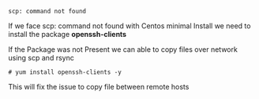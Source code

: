 ```
scp: command not found
```
If we face scp: command not found with Centos minimal Install 
we need to install the package **openssh-clients**

If the Package was not Present we can able to copy files over network using scp and rsync

```
# yum install openssh-clients -y
```

This will fix the issue to copy file between remote hosts